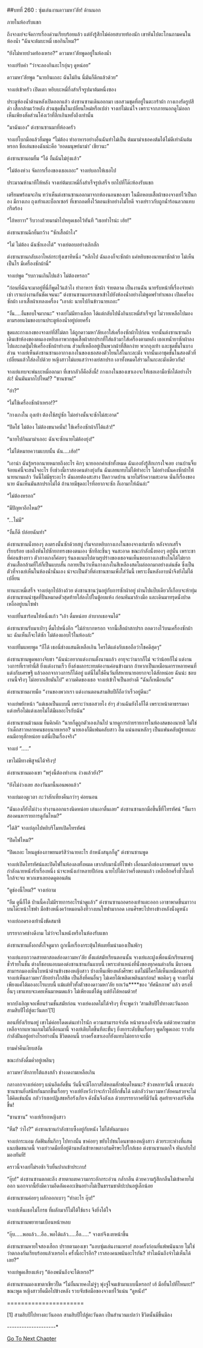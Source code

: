 ##บทที่ 260 : ซุ่มเล่นงานดาวมหา’ลัย!
ด้านนอก

ภายในห้องรับแขก

ถึงจางเย่จะจัดการเรื่องด่วนเรียบร้อยแล้ว แต่ยังรู้สึกไม่ค่อยสบายท้องนัก เขาหันไปตะโกนถามคนในห้องน้ำ “ฉันจะต้มบะหมี่ เธอกินไหม?”

“ยังไม่หายปวดท้องเหรอ?” ดาวมหา’ลัยพูดอยู่ในห้องน้ำ

จางเย่รับคำ “ว่าจะลองกินอะไรอุ่นๆ ดูหน่อย”

ดาวมหา’ลัยพูด “นายกินเถอะ ฉันไม่กิน นี่มันก็ดึกแล้วด้วย”

จางเย่เข้าครัว เปิดเตา หยิบบะหมี่กึ่งสำเร็จรูปมาต้มหนึ่งซอง

ประตูห้องน้ำด้านหลังเปิดออกแล้ว ต่งซานซานเดินออกมา เธอสวมชุดที่อยู่ในตะกร้าผ้า กางเกงรัดรูปสีดำ เสื้อกล้ามเว้าหลัง ส่วนชุดชั้นในเปลี่ยนใหม่หรือเปล่า จางเย่ไม่แน่ใจ เพราะจากภายนอกดูไม่ออก เห็นเพียงสัดส่วนโค้งเว้าที่ลึกเกินหยั่งถึงเท่านั้น

“มาฉันเอง” ต่งซานซานมาที่ห้องครัว

จางเย่โบกมือแล้วยิ้มพูด “ไม่ต้อง ทำอาหารอย่างอื่นฉันทำไม่เป็น ต้มมาม่าเธอคงต้มได้ไม่ดีเท่าฉันต้มหรอก ชื่อเล่นของฉันน่ะคือ ‘ยอดมนุษย์มาม่า’ เชียวนะ”

ต่งซานซานอมยิ้ม “ได้ งั้นฉันไม่ยุ่งแล้ว”

“ไม่ต้องห่วง จัดการเรื่องของเธอเถอะ” จางเย่บอกให้เธอไป

ประมาณห้านาทีให้หลัง จางเย่ต้มบะหมี่กึ่งสำเร็จรูปเสร็จ ยกไปที่โต๊ะห้องรับแขก

เตรียมพร้อมจะกิน ทว่าเห็นต่งซานซานออกมาจากห้องนอนของเขา ในมือหอบเสื้อผ้าของจางเย่ไว้เป็นกอง มีกางเกง ถุงเท้าและบ็อกเซอร์ ที่เขาถอดทิ้งไว้ตอนเช้าอย่างไม่ใยดี จางเย่ราวกับถูกน้ำร้อนลวกแทบกรีดร้อง

“ไอ้หยาาา” รีบวางถ้วยมาม่าไปหยุดเธอไว้ทันที “เธอทำไรน่ะ เฮ้ย!”

ต่งซานซานฉีกยิ้มกว้าง “ซักเสื้อผ้าไง”

“ไม่ ไม่ต้อง ฉันซักเองได้” จางเย่ตอบอย่างเลิกลั่ก

ต่งซานซานกลับเอาไหล่กระทุ้งเขาทีหนึ่ง “หลีกไป ฉันเองก็จะซักผ้า แค่หยิบของนายมาซักด้วย ไม่เห็นเป็นไร มีเครื่องซักผ้านี่”

จางเย่พูด “รบกวนเกินไปแล้ว ไม่ต้องหรอก”

“ก่อนที่ฉันจะมาอยู่ที่นี่ก็พูดไว้แล้วไง ทำอาหาร ซักผ้า จ่ายตลาด เป็นงานฉัน นายรับหน้าที่เรื่องจ่ายค่าเช่า เราแบ่งงานกันชัดเจนนะ” ต่งซานซานแทรกเขาเข้าไปยังห้องน้ำอย่างไม่พูดพร่ำทำเพลง เปิดเครื่องซักผ้า เอาเสื้อผ้าเทลงเครื่อง “เอาล่ะ นายไปกินข้าวนายเถอะ”

“งั้น….งั้นขอบใจมากนะ” จางเย่ไม่มีทางเลือก ได้แต่กลับไปนั่งกินบะหมี่สำเร็จรูป ไม่วายเหลือไปมองตามรอยแง้มของบานประตูห้องน้ำอยู่บ่อยครั้ง

ชุดและกางเกงของจางเย่ที่สีไม่ตก ได้ถูกดาวมหา’ลัยเอาใส่เครื่องซักผ้าไปก่อน จากนั้นต่งซานซานถึงเดินเข้าห้องของตนเองหยิบเอาพวกชุดเสื้อผ้าสกปรกที่ใส่แล้วมาใส่เครื่องตามหลัง เธอเทน้ำยาซักผ้าลงไปและกดปุ่มให้เครื่องซักผ้าทำงาน ส่วนที่เหลืออยู่เป็นพวกผ้าที่สีตกง่าย พวกถุงเท้า และชุดชั้นในบางส่วน จางเย่เห็นต่งซานซานเอากางเกงในของเธอสองตัวโยนใส่ในกะละมัง จากนั้นเอาชุดชั้นในสองตัวที่เปลี่ยนแล้วใส่ลงไปด้วย หญิงสาวไม่แยแสว่าจางเย่สกปรก เอาทั้งหมดใส่รวมในกะละมังเดียวกัน!

จางเย่แทบจะพ่นบะหมี่ออกมา ที่เขากลัวก็คือสิ่งนี้! กางเกงในของเขาเองจะให้เธอเอามือซักได้อย่างไรล่ะ! นั่นมันมากไปไหม!? “ซานซาน!”

“อ๋า?”

“ไม่ใช้เครื่องซักผ้าเหรอ!?”

“กางเกงใน ถุงเท้า ต้องใช้สบู่ซัก ไม่อย่างนั้นจะซักไม่สะอาด”

“ปัดโธ่ ไม่ต้อง ไม่ต้องขนาดนั้น! ใช้เครื่องซักผ้าก็ได้แล้ว!”

“นายไปกินมาม่าเถอะ ฉันจะซักนายไม่ต้องยุ่ง!”

“ไม่ได้หมายความแบบนั้น ฉัน….เฮ้อ!”

“เอาน่า ฉันรู้หรอกนายหมายถึงอะไร คิกๆ นายออกค่าเช่าทั้งหมด ฉันเองยังรู้สึกเกรงใจเลย งานบ้านจิ๊บจ้อยแค่นี้จะสนใจอะไร ยิ่งช่วงนี้เราสองคนต่างยุ่งกัน ฉันเลยแทบไม่ได้ทำอะไร ไม่อย่างนั้นคงซักผ้าให้นายนานแล้ว วันนี้ไม่มีธุระอะไร ฉันเลยต้องสะสาง ปัดกวาดบ้าน นายไม่รักความสะอาด นั่นก็เรื่องของนาย ฉันเห็นมันสกปรกไม่ได้ ถ้านายมีชุดอะไรที่อยากจะซัก ก็เอามาให้ฉันล่ะ”

“ไม่ต้องหรอก”

“มีปัญหาอีกไหม?”

“...ไม่มี”

“งั้นก็ดี ปล่อยฉันทำ"

ต่งซานซานนั่งยองๆ ลงตรงนั้นซักด้วยสบู่ เริ่มจากหยิบกางเกงในของจางเย่มาซัก หลังจากเสร็จเรียบร้อย เธอถึงหันไปซักยกทรงของตนเอง ซักทีละชิ้นๆ จนสะอาด ขณะกำลังนั่งยองๆ อยู่นั้น เพราะขาที่ค่อนข้างยาว ตัวกางเกงก็ค่อยๆ ร่นลงแนบไปตามรูปร่างของเธอจนเห็นขอบกางเกงข้างในได้ไม่ยาก ส่วนเสื้อกล้ามที่ใส่ก็เป็นแบบสั้น กลายเป็นว่าเห็นกางเกงในสีเหลืองสดโผล่ออกมาอย่างเด่นชัด ซึ่งเป็นตัวที่จางเย่เห็นในห้องน้ำนั่นเอง น่าจะเป็นตัวที่ต่งซานซานเพิ่งใส่วันนี้ เพราะงั้นหลังอาบน้ำจึงยังไม่ได้เปลี่ยน

ทานบะหมี่เสร็จ จางเย่ลุกไปล้างถ้วย
ต่งซานซานวุ่นอยู่กับการซักผ้าอยู่
ผ่านไปแป๊บเดียวก็เกือบจะห้าทุ่ม ต่งซานซานนำชุดที่ปั่นหมาดตัวสุดท้ายใส่ลงไปในตู้อบแห้ง ก่อนหันมาล้างมือ และเดินมาทรุดนั่งปาดเหงื่ออยู่บนโซฟา

จางเย่ยื่นชาร้อนให้หนึ่งแก้ว “เอ้า ดื่มหน่อย ลำบากเธอจนได้”

ต่งซานซานรับมาเป่าๆ ดื่มไปหนึ่งอึก “ไม่ลำบากหรอก จากนี้เสื้อผ้าสกปรก ถอดวางไว้บนเครื่องซักผ้านะ ฉันเห็นก็จะได้ซัก ไม่ต้องแอบไว้ในห้องล่ะ”

จางเย่ยิ้มแหยพูด “ก็ได้ เธอนี่ช่างแสนดีเหลือเกิน ใครได้แต่งกับเธอถือว่าโชคดีสุดๆ”

ต่งซานซานพูดพลางจิบชา “ฉันน่ะอยากแต่งงานตั้งนานแล้ว อายุจะว่ามากก็ไม่ จะว่าน้อยก็ไม่ แต่งานวงการที่เราทำนี่สิ ยิ่งแต่งงานเร็ว ยิ่งส่งผลกระทบต่องานค่อนข้างมาก ถ้าหากเป็นเหมือนดาราหลายคนที่แต่งกับเศรษฐี แล้วออกจากวงการก็ได้อยู่ แต่นี่ไม่ใช่คืนวันที่สหายนายอยากจะได้สักหน่อย ฉันน่ะ ชอบงานนี้จริงๆ ไม่อยากเสียมันไป”
ความคิดของเธอ จางเย่เข้าใจเป็นอย่างดี “ฉันก็เหมือนกัน”

ต่งซานซานผายมือ “งานของพวกเรา แต่งงานตอนสามสิบปีก็ถือว่าเร็วอยู่ดีนะ”

จางเย่พยักหน้า “แต่เธอเป็นแบบนี้ เพราะว่าเธอสวยไง ฮ่าๆ ส่วนฉันยังไงก็ได้ เพราะหน้าตาธรรมดา แต่งหรือไม่แต่งเลยไม่ได้มีผลอะไรกับฉัน”

ต่งซานซานม้วนผม ยิ้มคิกคัก “นายก็ดูถูกตัวเองเกินไป นายดูการถ่ายรายการในห้องสดของนายสิ ไม่ใช่ว่าเด็กสาวหลายคนชอบนายเหรอ? นายเองก็มีแฟนคลับสาว อืม แน่นอนหลักๆ เป็นแฟนคลับผู้ชายและคนมีอายุสักหน่อย แต่นี่เป็นเรื่องจริง”

จางเย่ “…..”

เขาไม่มีทางพิสูจน์ได้จริงๆ!

ต่งซานซานมองเขา “พรุ่งนี้ต้องทำงาน ง่วงแล้วยัง?”

“ยังไม่ง่วงเลย สองวันมานี้นอนพอแล้ว”

จางเย่มองดูเวลา กะว่าสักเที่ยงคืนกว่าๆ ค่อยนอน

“ฉันเองก็ยังไม่ง่วง ทำงานออกแรงนิดหน่อย เล่นเอาตื่นเลย” ต่งซานซานยกมือขึ้นชี้ที่โทรทัศน์ “งั้นเราสองคนหารายการดูกันไหม?”

“ได้สิ” จางเย่ลุกไปหยิบรีโมทเปิดโทรทัศน์

“ปิดไฟไหม?”

“ปิดเถอะ ไหนดูช่องภาพยนตร์สิว่าฉายอะไร ถ้าหนังสนุกก็ดู” ต่งซานซานพูด

จางเย่เปิดโทรทัศน์และปิดไฟในห้องลงทั้งหมด เขากลับมานั่งที่โซฟา เลื่อนมาถึงช่องภาพยนตร์ บนจอกำลังฉายหนังรักเรื่องหนึ่ง น่าจะหนังเก่าหลายปีก่อน ฉายไปได้กว่าครึ่งตอนแล้ว เหลืออีกครึ่งชั่วโมงก็ใกล้จะจบ พวกเขาเลยอดดูตอนต้น

“ดูช่องนี้ไหม?” จางเย่ถาม

“อืม ดูนี่ก็ได้ ป่านนี้คงไม่มีรายการอะไรน่าดูแล้ว” ต่งซานซานถอดรองเท้าแตะออก เอาขาพาดขึ้นมาวางบนโต๊ะหน้าโซฟา มือข้างหนึ่งคว้าหมอนอิงที่วางบนโซฟามากอด เอนศีรษะไปทางข้างหลังนั่งดูหนัง

จางเย่ถอดรองเท้านั่งขัดสมาธิ

บรรยากาศช่างดีงาม ไม่ว่าจะในหนังหรือในห้องรับแขก

ต่งซานซานตั้งอกตั้งใจดูมาก ถูกเนื้อเรื่องกระตุ้นให้เผยยิ้มน่ามองเป็นพักๆ

จางเย่แอบกวาดสายตาสอดส่องดาวมหา’ลัย ตั้งแต่สมัยเรียนตอนนั้น จางเย่และฝูงเพื่อนนักเรียนชายผู้ชั่วร้ายในชั้น ต่างก็ชอบแอบมองต่งซานซานกันแบบนี้ เพราะตำแหน่งที่นั่งของทุกคนต่างกัน มีบางคนสามารถมองเห็นใบหน้าด้านข้างของหญิงสาว บ้างเห็นเพียงหลังศีรษะ แต่ไม่มีใครได้เห็นเหมือนอย่างที่จางเย่เห็นดาวมหา’ลัยอย่างใกล้ชิด เป็นสิ่งที่คนอื่นๆ ไม่เคยได้เพลิดเพลินมาก่อน! พอคิดๆ ดู จางเย่ไม่เพียงแค่ได้มองอะไรแบบนี้ แม้แต่ทั่วทั้งตัวของดาวมหา’ลัย ยกเว้น****ของ ‘ทัศนียภาพ’ แล้ว ตรงที่อื่นๆ เขาแทบจะเคยเห็นมาหมดแล้ว ไม่เพียงแต่ได้ดู แต่ยังได้หอมด้วย!

หากบังเอิญเจอเพื่อนร่วมชั้นสมัยก่อน จางเย่คงอดไม่ได้จริงๆ ที่จะพูดว่า ‘สามสิบปีไปทางตะวันออก สามสิบปีไปสู่ตะวันตก’[1]

ตอนที่ยังเรียนอยู่ เขาไม่ค่อยโดดเด่นเท่าไรนัก ความสามารถจำกัด หน้าตาเองก็จำกัด แต่ด้วยความช่วยเหลือจากแหวนเกมไม่กี่เดือนมานี้ จางเย่เติบโตขึ้นทีละขั้นๆ ยิ่งยกระดับขึ้นเรื่อยๆ พูดก็พูดเถอะ ราวกับกำลังฝันอยู่อย่างไรอย่างนั้น ชีวิตตอนนี้ บางครั้งเขาเองก็ยังแทบไม่อยากจะเชื่อ

ยามค่ำคืนเงียบสงัด

ขณะกำลังดื่มด่ำอยู่เพลินๆ

ดาวมหา’ลัยภายใต้แสงสลัว ช่างงดงามเหลือเกิน

กลางอกจางเย่ค่อยๆ แน่นอึดอัดขึ้น วันนี้จะมีโอกาสได้หอมสักฟอดไหมนะ? ช่วงหลายวันนี้ เขาและต่งซานซานยิ่งสนิทกันมากขึ้นเรื่อยๆ จางเย่ยังหวังว่าจะก้าวไปอีกขั้นได้ แต่กลัวว่าดาวมหา’ลัยคนสวยจะไม่ได้คิดเช่นนั้น กลัวว่าเธอปฏิเสธหรือรังเกียจ ดังนั้นจึงลังเล
ด้วยบรรยากาศที่มีวันนี้ สุดท้ายจางเย่จึงฮึดขึ้น!

“ซานซาน” จางเย่เรียกหญิงสาว

“หืม? ว่าไง?” ต่งซานซานกำลังซาบซึ้งอยู่กับหนัง ไม่ได้หันมามอง

จางเย่กระแอม กัดฟันสั่นกึกๆ ไปทางนั้น ขาค่อยๆ ขยับไปชนโดนขาของหญิงสาว ด้วยระยะห่างที่แสนแนบชิดขนาดนี้ จางเย่วาดมือที่อยู่ด้านหลังเข้าหาพลางก้มศีรษะไปใกล้เธอ
ต่งซานซานตกใจ หันกลับไปมองทันที!

คราวนี้จางเย่ไม่รอช้า รีบยื่นปากเข้าประกบ!

“อุ๊บ!” ต่งซานซานตกตะลึง สายตาเผยความกระอักกระอ่วน กล้ำกลืน ด้วยความรู้สึกกลืนไม่เข้าคายไม่ออก นอกจากนี้ยังมีความอึดอัดเคอะเขินอย่างไม่เป็นธรรมชาติปะปนอยู่เล็กน้อย

ต่งซานซานค่อยๆ ผลักออกเบาๆ “ทำอะไร อุ๊บ!”

จางเย่เห็นเธอไม่โกรธ ที่ผลักมาก็ไม่ได้ใช้แรง จึงยิ่งได้ใจ

ต่งซานซานพยายามเบือนหน้าหลบ

“อุ๊บ…..พอแล้ว…อือ..พอได้แล้ว…..อื้อ…..”
จางเย่จึงเงยหน้าขึ้น

ต่งซานซานหายใจสองเฮือก ปรายตามองเขา “แอบซุ่มเล่นงานเหรอ! สองครั้งก่อนที่แพ้พนันนาย ไม่ใช่ว่าตกลงกันเรียบร้อยแล้วเหรอไง ครั้งนี้อะไรอีก? เราสองคนพนันอะไรกัน? ทำไมฉันถึงจำไม่เห็นได้เลย?”

จางเย่พูดเสียงแห้งๆ “ต้องพนันถึงจะได้เหรอ?”

ต่งซานซานมองเขาตาเขียวปั๊ด “ไม่งั้นนายคงไม่จู่ๆ พุ่งจู่โจมเข้ามาแบบนี้หรอก! เฮ้ มือยื่นไปที่ไหนยะ!” ขณะพูด หญิงสาวยืดมือไปข้างหลัง รวบจับข้อมือของจางเย่ไว้แน่น “ดูหนัง!”


======================

[1] สามสิบปีไปทางตะวันออก สามสิบปีไปสู่ตะวันตก เป็นสำนวนแปลว่า ชีวิตนั้นมีขึ้นมีลง


*-*-*-*-*-*-*-*-*-*-*-*-*-*-*-*-*-*-*-*-*


[Go To Next Chapter]( ./61.md)